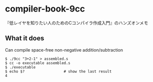# compiler-book-9cc
『低レイヤを知りたい人のためのCコンパイラ作成入門』のハンズオンメモ

## What it does

Can compile space-free non-negative addition/subtraction
```
$ ./9cc "3+2-1" > assembled.s
$ cc -o executable assembled.s
$ ./executable
$ echo $?                  # show the last result
4
```
